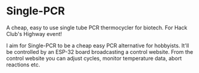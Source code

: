 # Single-PCR
A cheap, easy to use single tube PCR thermocycler for biotech.
For Hack Club's Highway event!

<p>I aim for Single-PCR to be a cheap easy PCR alternative for hobbyists. It'll be controlled by an ESP-32 board broadcasting a control website. From the control website you can adjust cycles, monitor temperature data, abort reactions etc.<p/>
